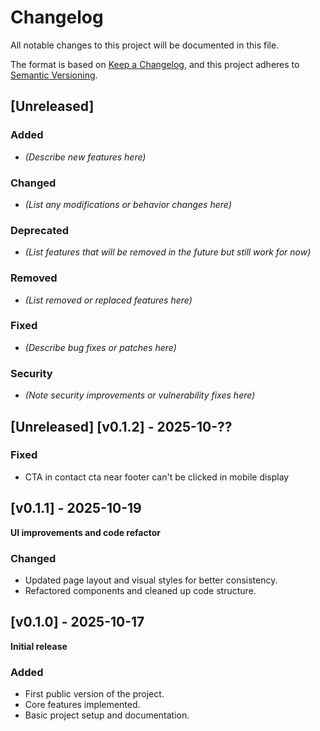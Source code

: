 # Changelog

All notable changes to this project will be documented in this file.

The format is based on [Keep a Changelog](https://keepachangelog.com/en/1.1.0/),
and this project adheres to [Semantic Versioning](https://semver.org/spec/v2.0.0.html).

## [Unreleased]

### Added
- _(Describe new features here)_

### Changed
- _(List any modifications or behavior changes here)_

### Deprecated
- _(List features that will be removed in the future but still work for now)_

### Removed
- _(List removed or replaced features here)_

### Fixed
- _(Describe bug fixes or patches here)_

### Security
- _(Note security improvements or vulnerability fixes here)_

## [Unreleased] [v0.1.2] - 2025-10-??

### Fixed
- CTA in contact cta near footer can't be clicked in mobile display

## [v0.1.1] - 2025-10-19
**UI improvements and code refactor**

### Changed
- Updated page layout and visual styles for better consistency.
- Refactored components and cleaned up code structure.


## [v0.1.0] - 2025-10-17
**Initial release**

### Added
- First public version of the project.
- Core features implemented.
- Basic project setup and documentation.
